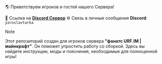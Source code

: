 🌎 Приветствуем игроков и гостей нашего Сервера!

🔗 Ссылка на [**Discord Сервер**](https://discord.gg/Vxn5d7JUuK)
⚙️ Связь в личные сообщения **Discord**: `yaroslavtarka`

> [!NOTE]
Этот репозиторий создан для игроков сервера **"фанатс URF.IM | майнкрафт"**. Он поможет упростить работу со сборкой. Здесь вы найдете инструкции, моды и пояснения, необходимые для полноценной игры!